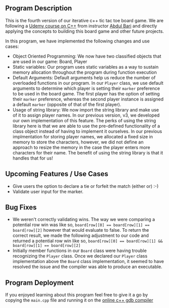 ## Program Description 

This is the fourth version of our iterative c++ tic tac toe board game. We are following 
a [Udemy course on C++](https://www.udemy.com/course/cpp-deep-dive/) from instructor [Abdul Bari](https://www.udemy.com/user/mohammed-abdul-bari-2/) 
and directly applying the concepts to building this board game and other future projects. 
 
In this program, we have implemented the following changes and use cases: 

* Object Oriented Programming: We now have two classified objects that are used in our game: Board, Player
* Static variables: Our program uses static variables as a way to sustain memory allocation 
throughout the program during function execution 
* Default Arguments: Default arguments help us reduce the number of overloaded functions in our 
program. In our `Player` class, we use default arguments to determine which player is setting 
their `marker` preference to be used in the board game. The first player has the option of setting 
their `marker` preference, whereas the second player instance is assigned a default `marker` 
(opposite of that of the first player). 
* Usage of string library: We now import the string library and make use of it to assign player names. In our previous version, v3, we developed our own implementation of 
this feature. The perks of using the string library here is that we are able to use the pre-defined functionality of a class object instead of having to implement it ourselves. In our previous implmentation for storing player names, we allocated a fixed size in memory to store the characters, however, we did not define an approach to resize the memory
in the case the player enters more characters for their name. The benefit of using the string library is that it handles that for us! 

## Upcoming Features / Use Cases 
* Give users the option to declare a tie or forfeit the match (either or) :-) 
* Validate user input for the marker. 

## Bug Fixes
* We weren't correctly validating wins. The way we were comparing a potential row win 
was like so, `board[row][0] == board[row][1] == board[row][2]` however that would evaluate to false. 
To return the correct result, we made the following adjustment to our code and returned a potential 
row win like so, `board[row][0] == board[row][1] && board[row][1] == board[row][2]`  
* Initially member functions in our `Board` class were having trouble recognizing the `Player` 
class. Once we declared our `Player` class implementation above the `Board` class implementation, 
it seemed to have resolved the issue and the compiler was able to produce an executable.   

## Program Deployment 
If you enjoyed learning about this program feel free to give it a go 
by copying the `main.cpp` file and running it on the [online c++ gdb compiler](https://www.onlinegdb.com/online_c++_compiler)
